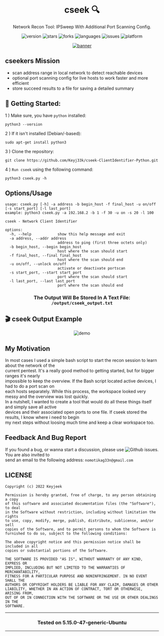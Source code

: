 <div align="center">

# cseek :mag:

Network Recon Tool: IPSweep With Additional Port Scanning Config. 

</div>

<div align="center">

![version](https://img.shields.io/badge/Version-0.0.2-informational?style=flat&logo=&logoColor=white&color=red) ![stars](https://img.shields.io/github/stars/Keyj33k/cseek-ClientIdentifier-Python?style=social) ![forks](https://img.shields.io/github/forks/Keyj33k/cseek-ClientIdentifier-Python?label=Forks&logo=&logoColor=white&color=blue) ![languages](https://img.shields.io/github/languages/count/Keyj33k/cseek-ClientIdentifier-Python?style=social&logo=&logoColor=white&color=blue) ![issues](https://img.shields.io/github/last-commit/Keyj33k/cseek-ClientIdentifier-Python?style=flat&logo=&logoColor=white&color=blue) ![platform](https://img.shields.io/badge/Platform-Linux/Windows-informational?style=flat&logo=&logoColor=white&color=green) 

</div>

<div align="center">

<a href="https://github.com/Keyj33k/cseek-ClientIdentifier-Python/archive/refs/heads/main.zip"><img src="https://github.com/Keyj33k/cseek-ClientIdentifier-Python/blob/main/img/cseek.png?raw=true" alt="banner"/></a>
  
</div>

## cseekers Mission
- scan address range in local network to detect reachable devices<br>
- optional port scanning config for live hosts to work faster and more efficient<br>
- store succeed results to a file for saving a detailed summary<br>

## :rocket: Getting Started: 

1 ) Make sure, you have `python` installed:
```
python3 --version
```
2 ) If it isn't installed (Debian/-based):
```
sudo apt-get install python3
```
3 ) Clone the repository:
```
git clone https://github.com/Keyj33k/cseek-ClientIdentifier-Python.git
```
4 ) `Run cseek` using the following command:
```
python3 cseek.py -h
```

## Options/Usage

```
usage: cseek.py [-h] -a address -b begin_host -f final_host -u on/off [-s start_port] [-l last_port]
example: python3 cseek.py -a 192.168.2 -b 1 -f 30 -u on -s 20 -l 100

cseek - Network Client Identifier

options:
  -h, --help            show this help message and exit
  -a address, --addr address
                        address to ping (first three octets only)
  -b begin_host, --begin begin_host
                        host where the scan should start
  -f final_host, --final final_host
                        host where the scan should end
  -u on/off, --unlock on/off
                        activate or deactivate portscan
  -s start_port, --start start_port
                        port where the scan should start
  -l last_port, --last last_port
                        port where the scan should end

```

<div align="center">
  
### The Output Will Be Stored In A Text File: `/output/cseek_output.txt`

</div>

## 🎬 cseek Output Example
<div align="center">
  
![demo](https://github.com/Keyj33k/cseek-ClientIdentifier-Python/blob/main/img/cseek_output_example.png?raw=true)
  
</div>

## My Motivation
In most cases I used a simple bash script to start the recon session to learn about the network of the <br> 
current pentest. It's a really good method to getting started, but for bigger ranges it's nearly <br> 
impossible to keep the overview. If the Bash script located active devices, I had to do a port scan on <br> 
each hosts separately. While this process, the workspace looked very messy and the overview was lost quickly. <br> 
In a nutshell, I wanted to create a tool that would do all these things itself and simply save all active <br> 
devices and their associated open ports to one file. If cseek stored the results, I know where i need to begin <br>
my next steps without loosing much time and keep a clear workspace too. 

## Feedback And Bug Report

If you found a bug, or wanna start a discussion, please use ![Github issues](https://github.com/Keyj33k/cseek-ClientIdentifier-Python/issues). You are also invited to <br>
send an email to the following address: `nomotikag33n@gmail.com`

## LICENSE
```
Copyright (c) 2022 Keyjeek

Permission is hereby granted, free of charge, to any person obtaining a copy
of this software and associated documentation files (the "Software"), to deal
in the Software without restriction, including without limitation the rights
to use, copy, modify, merge, publish, distribute, sublicense, and/or sell
copies of the Software, and to permit persons to whom the Software is
furnished to do so, subject to the following conditions:

The above copyright notice and this permission notice shall be included in all
copies or substantial portions of the Software.

THE SOFTWARE IS PROVIDED "AS IS", WITHOUT WARRANTY OF ANY KIND, EXPRESS OR
IMPLIED, INCLUDING BUT NOT LIMITED TO THE WARRANTIES OF MERCHANTABILITY,
FITNESS FOR A PARTICULAR PURPOSE AND NONINFRINGEMENT. IN NO EVENT SHALL THE
AUTHORS OR COPYRIGHT HOLDERS BE LIABLE FOR ANY CLAIM, DAMAGES OR OTHER
LIABILITY, WHETHER IN AN ACTION OF CONTRACT, TORT OR OTHERWISE, ARISING FROM,
OUT OF OR IN CONNECTION WITH THE SOFTWARE OR THE USE OR OTHER DEALINGS IN THE
SOFTWARE.
```

---

<div align="center">

### Tested on 5.15.0-47-generic-Ubuntu

</div>

---




